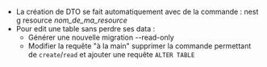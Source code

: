 - La création de DTO se fait automatiquement avec de la commande : nest g resource _nom_de_ma_resource_
- Pour edit une table sans perdre ses data :
  - Générer une nouvelle migration --read-only
  - Modifier la requête "à la main" supprimer la commande permettant de `create`/`read` et ajouter une requête `ALTER TABLE`
